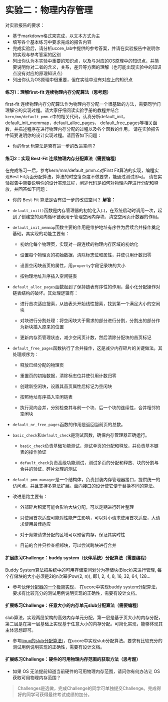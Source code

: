 # 实验二：物理内存管理

对实验报告的要求：
 - 基于markdown格式来完成，以文本方式为主
 - 填写各个基本练习中要求完成的报告内容
 - 完成实验后，请分析ucore_lab中提供的参考答案，并请在实验报告中说明你的实现与参考答案的区别
 - 列出你认为本实验中重要的知识点，以及与对应的OS原理中的知识点，并简要说明你对二者的含义，关系，差异等方面的理解（也可能出现实验中的知识点没有对应的原理知识点）
 - 列出你认为OS原理中很重要，但在实验中没有对应上的知识点

#### 练习1：理解first-fit 连续物理内存分配算法（思考题）
first-fit 连续物理内存分配算法作为物理内存分配一个很基础的方法，需要同学们理解它的实现过程。请大家仔细阅读实验手册的教程并结合`kern/mm/default_pmm.c`中的相关代码，认真分析default_init，default_init_memmap，default_alloc_pages， default_free_pages等相关函数，并描述程序在进行物理内存分配的过程以及各个函数的作用。
请在实验报告中简要说明你的设计实现过程。请回答如下问题：
- 你的first fit算法是否有进一步的改进空间？

#### 练习2：实现 Best-Fit 连续物理内存分配算法（需要编程）
在完成练习一后，参考kern/mm/default_pmm.c对First Fit算法的实现，编程实现Best Fit页面分配算法，算法的时空复杂度不做要求，能通过测试即可。
请在实验报告中简要说明你的设计实现过程，阐述代码是如何对物理内存进行分配和释放，并回答如下问题：
- 你的 Best-Fit 算法是否有进一步的改进空间？
**解答：**

- `default_init()`函数是内存管理器的初始化入口，在系统启动时调用一次，起到了创建空的双向循环链表用于管理空闲内存块、清空空闲页计数器的作用。
  
- `default_init_memmap`函数主要的作用是维护地址有序性为后续合并操作奠定基础，其实现的功能主要有：
  
  - 初始化每个物理页，实现对一段连续的物理内存区域的初始化
    
  - 设置每个物理页的初始数据，清除标志位和属性，并使引用计数归零
    
  - 设置空闲块首页的属性，用`property`字段记录块的大小
    
  - 按物理地址升序插入空闲链表
    
- `default_alloc_pages`函数起到了保持链表有序性的作用，最小化分配操作对链表结构的破坏。其处理逻辑有：
  
  - 进行首次适应搜索，从链表头开始线性搜索，找到第一个满足大小的空闲块
    
  - 对块进行分割处理：将空闲块大于需求的部分进行分割，分割出的部分作为新块插入原来的位置
    
  - 更新内存页管理状态，减少空闲页计数，然后清除分配块的首页标记
    
- `default_free_pages`函数执行了合并操作，这是减少内存碎片的关键做法。其处理顺序为：
  
  - 释放已经分配的物理页
    
  - 重置页的初始数据，清除标志位并使引用计数归零
    
  - 创建新空闲块，设置其首页属性后标记为空闲块
    
  - 按照地址有序插入空闲链表
    
  - 执行双向合并，分别检查其与前一个块、后一个块的连续性，合并相邻的空闲块
    
- `default_nr_free_pages`函数的作用是返回当前页的总数。
  
- `basic_check`和`default_check`是测试函数，确保内存管理器正确运行。
  
  - `basic_check`负责基础功能测试，测试单页的分配和释放，并负责基本链表的操作验证
    
  - `default_check`负责高级功能测试，测试多页的分配和释放、块的分割与合并的验证、碎片处理的测试
    
- `default_pmm_manager`是一个结构体，负责封装内存管理器接口，提供统一的访问点，并且支持多算法扩展。面向接口的设计使它便于替换不同的算法。
  
- 改进思路主要有：
  
  - 外部碎片积累可能会影响大块分配，可以定期进行碎片整理
    
  - 只使用首次适应可能对性能产生影响，可以对小请求使用首次适应，大请求使用最佳适应
    
  - 对于频繁请求分配的区域可以预留内存，保证其实时性
    
  - 目前的合并只检查相邻块，可以尝试跨块进行合并

#### 扩展练习Challenge：buddy system（伙伴系统）分配算法（需要编程）

Buddy System算法把系统中的可用存储空间划分为存储块(Block)来进行管理, 每个存储块的大小必须是2的n次幂(Pow(2, n)), 即1, 2, 4, 8, 16, 32, 64, 128...

 -  参考[伙伴分配器的一个极简实现](http://coolshell.cn/articles/10427.html)， 在ucore中实现buddy system分配算法，要求有比较充分的测试用例说明实现的正确性，需要有设计文档。
 
#### 扩展练习Challenge：任意大小的内存单元slub分配算法（需要编程）

slub算法，实现两层架构的高效内存单元分配，第一层是基于页大小的内存分配，第二层是在第一层基础上实现基于任意大小的内存分配。可简化实现，能够体现其主体思想即可。

 - 参考[linux的slub分配算法/](http://www.ibm.com/developerworks/cn/linux/l-cn-slub/)，在ucore中实现slub分配算法。要求有比较充分的测试用例说明实现的正确性，需要有设计文档。

#### 扩展练习Challenge：硬件的可用物理内存范围的获取方法（思考题）
  - 如果 OS 无法提前知道当前硬件的可用物理内存范围，请问你有何办法让 OS 获取可用物理内存范围？


> Challenges是选做，完成Challenge的同学可单独提交Challenge。完成得好的同学可获得最终考试成绩的加分。
